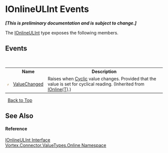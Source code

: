 # IOnlineULInt Events
 _**\[This is preliminary documentation and is subject to change.\]**_

The <a href="T_Vortex_Connector_ValueTypes_Online_IOnlineULInt.md">IOnlineULInt</a> type exposes the following members.


## Events
&nbsp;<table><tr><th></th><th>Name</th><th>Description</th></tr><tr><td>![Public event](media/pubevent.gif "Public event")</td><td><a href="E_Vortex_Connector_ValueTypes_Online_IOnline_1_ValueChanged.md">ValueChanged</a></td><td>
Raises when <a href="P_Vortex_Connector_ValueTypes_Online_IOnline_1_Cyclic.md">Cyclic</a> value changes. Provided that the value is set for cyclical reading.
 (Inherited from <a href="T_Vortex_Connector_ValueTypes_Online_IOnline_1.md">IOnline(T)</a>.)</td></tr></table>&nbsp;
<a href="#ionlineulint-events">Back to Top</a>

## See Also


#### Reference
<a href="T_Vortex_Connector_ValueTypes_Online_IOnlineULInt.md">IOnlineULInt Interface</a><br /><a href="N_Vortex_Connector_ValueTypes_Online.md">Vortex.Connector.ValueTypes.Online Namespace</a><br />